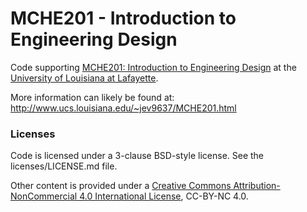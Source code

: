 MCHE201 - Introduction to Engineering Design
=============================

Code supporting [MCHE201: Introduction to Engineering Design](http://catalog.louisiana.edu/preview_course_nopop.php?catoid=1&coid=1640) at the [University of Louisiana at Lafayette](http://louisiana.edu).

More information can likely be found at: http://www.ucs.louisiana.edu/~jev9637/MCHE201.html


### Licenses
Code is licensed under a 3-clause BSD-style license. See the licenses/LICENSE.md file.

Other content is provided under a [Creative Commons Attribution-NonCommercial 4.0 International License](http://creativecommons.org/licenses/by-nc/4.0/), CC-BY-NC 4.0.
